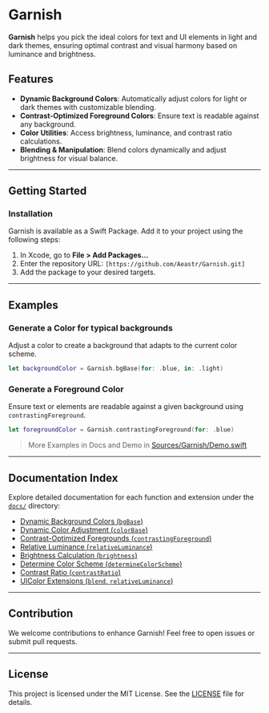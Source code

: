 # Garnish

**Garnish** helps you pick the ideal colors for text and UI elements in light and dark themes, ensuring optimal contrast and visual harmony based on luminance and brightness.

## Features
- **Dynamic Background Colors**: Automatically adjust colors for light or dark themes with customizable blending.
- **Contrast-Optimized Foreground Colors**: Ensure text is readable against any background.
- **Color Utilities**: Access brightness, luminance, and contrast ratio calculations.
- **Blending & Manipulation**: Blend colors dynamically and adjust brightness for visual balance.

---

## Getting Started

### Installation
Garnish is available as a Swift Package. Add it to your project using the following steps:

1. In Xcode, go to **File > Add Packages...**
2. Enter the repository URL: `[https://github.com/Aeastr/Garnish.git]`
3. Add the package to your desired targets.

---

## Examples

### Generate a Color for typical backgrounds 
Adjust a color to create a background that adapts to the current color scheme.

```swift
let backgroundColor = Garnish.bgBase(for: .blue, in: .light)
```

### Generate a Foreground Color
Ensure text or elements are readable against a given background using `contrastingForeground`.
```swift
let foregroundColor = Garnish.contrastingForeground(for: .blue)
```

> More Examples in Docs and Demo in [Sources/Garnish/Demo.swift](Sources/Garnish/Demo.swift)

---

## Documentation Index

Explore detailed documentation for each function and extension under the [`docs/`](docs/) directory:

- [Dynamic Background Colors (`bgBase`)](docs/bgBase.md)
- [Dynamic Color Adjustment (`colorBase`)](docs/colorBase.md)
- [Contrast-Optimized Foregrounds (`contrastingForeground`)](docs/contrastingForeground.md)
- [Relative Luminance (`relativeLuminance`)](docs/relativeLuminance.md)
- [Brightness Calculation (`brightness`)](docs/brightness.md)
- [Determine Color Scheme (`determineColorScheme`)](docs/determineColorScheme.md)
- [Contrast Ratio (`contrastRatio`)](docs/contrastRatio.md)
- [UIColor Extensions (`blend`, `relativeLuminance`)](docs/UIColorExtensions.md)

---

## Contribution

We welcome contributions to enhance Garnish! Feel free to open issues or submit pull requests.

---

## License

This project is licensed under the MIT License. See the [LICENSE](LICENSE) file for details.
